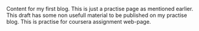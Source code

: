 Content for my first blog. 
This is just a practise page as mentioned earlier.
This draft has some non usefull material to be published on my practise blog.
This is practise for coursera assignment web-page. 
